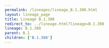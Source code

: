 ```yaml
---
permalink: /lineages/lineage_B.1.308.html
layout: lineage_page
title: Lineage B.1.308
redirect_to: ../lineage.html?lineage=B.1.308
lineage: B.1.308
parent: B.1
children: ['B.1.308']
---
```


